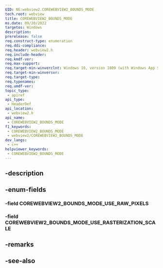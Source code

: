 ```yaml
---
UID: NE:webview2.COREWEBVIEW2_BOUNDS_MODE
tech.root: webview
title: COREWEBVIEW2_BOUNDS_MODE
ms.date: 09/20/2022
targetos: Windows
description: 
prerelease: false
req.construct-type: enumeration
req.ddi-compliance: 
req.header: webview2.h
req.include-header: 
req.kmdf-ver: 
req.max-support: 
req.target-min-winverclnt: Windows 10, version 1809 (with Windows App SDK 1.1 or later)
req.target-min-winversvr: 
req.target-type: 
req.typenames: 
req.umdf-ver: 
topic_type:
 - apiref
api_type:
 - HeaderDef
api_location:
 - webview2.h
api_name:
 - COREWEBVIEW2_BOUNDS_MODE
f1_keywords:
 - COREWEBVIEW2_BOUNDS_MODE
 - webview2/COREWEBVIEW2_BOUNDS_MODE
dev_langs:
 - c++
helpviewer_keywords:
 - COREWEBVIEW2_BOUNDS_MODE
---
```


## -description

## -enum-fields

### -field COREWEBVIEW2_BOUNDS_MODE_USE_RAW_PIXELS

### -field COREWEBVIEW2_BOUNDS_MODE_USE_RASTERIZATION_SCALE

## -remarks

## -see-also

